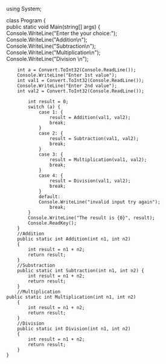 using System;

  class Program 
  {  
       public static void Main(string[] args) 
       {  
        Console.WriteLine("Enter the your choice:"); 
        Console.WriteLine("Addition\n");  
        Console.WriteLine("Subtraction\n");  
        Console.WriteLine("Multiplication\n");  
        Console.WriteLine("Division \n"); 
        
        int a = Convert.ToInt32(Console.ReadLine());  
        Console.WriteLine("Enter 1st value");  
        int val1 = Convert.ToInt32(Console.ReadLine());  
        Console.WriteLine("Enter 2nd value");  
        int val2 = Convert.ToInt32(Console.ReadLine());  
           
            int result = 0;  
            switch (a) {  
                case 1: {  
                    result = Addition(val1, val2);  
                    break;  
                }  
                case 2: {  
                    result = Subtraction(val1, val2);  
                    break;  
                }  
                case 3: {  
                    result = Multiplication(val1, val2);  
                    break;  
                }  
                case 4: {  
                    result = Division(val1, val2);  
                    break;  
                }  
                default:  
                Console.WriteLine("invalid input try again");  
                    break;  
            }  
            Console.WriteLine("The result is {0}", result);  
            Console.ReadKey();  
        }  
        //Addition  
        public static int Addition(int n1, int n2)
        {  
            int result = n1 + n2;  
            return result;  
        }  
        //Substraction  
        public static int Subtraction(int n1, int n2) {  
            int result = n1 + n2;  
            return result;  
        }  
        //Multiplication  
    public static int Multiplication(int n1, int n2) 
        {  
            int result = n1 + n2;  
            return result;  
        }  
        //Division  
        public static int Division(int n1, int n2)
        {  
            int result = n1 + n2;  
            return result;  
        }  
    }
